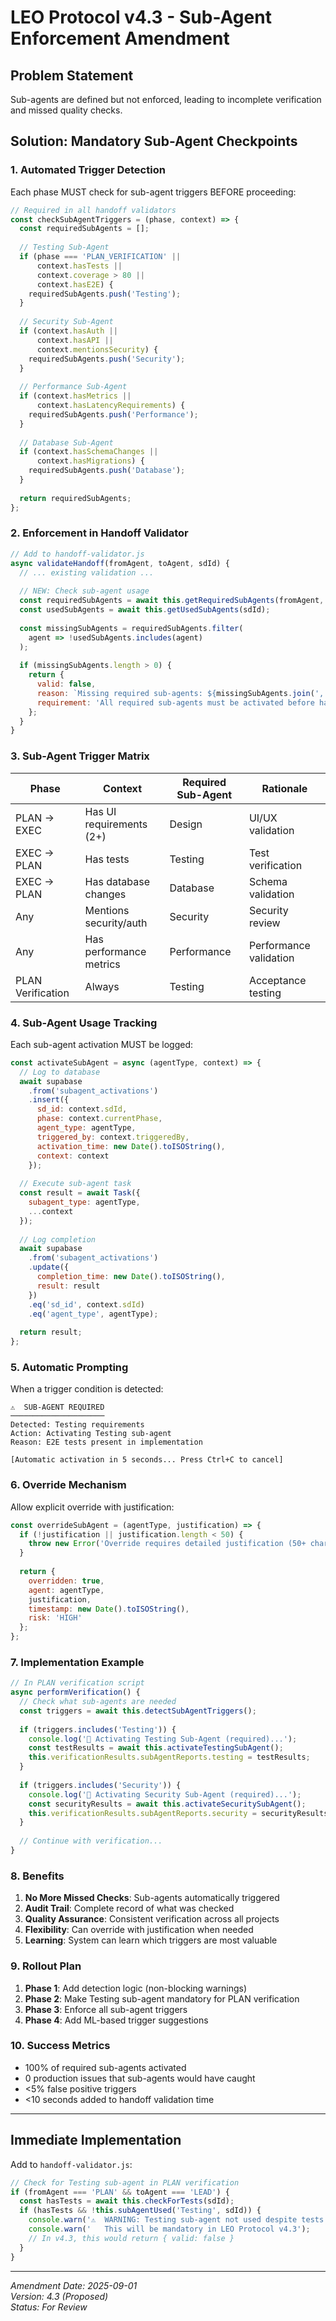 # LEO Protocol v4.3 - Sub-Agent Enforcement Amendment

## Problem Statement
Sub-agents are defined but not enforced, leading to incomplete verification and missed quality checks.

## Solution: Mandatory Sub-Agent Checkpoints

### 1. Automated Trigger Detection

Each phase MUST check for sub-agent triggers BEFORE proceeding:

```javascript
// Required in all handoff validators
const checkSubAgentTriggers = (phase, context) => {
  const requiredSubAgents = [];
  
  // Testing Sub-Agent
  if (phase === 'PLAN_VERIFICATION' || 
      context.hasTests || 
      context.coverage > 80 || 
      context.hasE2E) {
    requiredSubAgents.push('Testing');
  }
  
  // Security Sub-Agent  
  if (context.hasAuth || 
      context.hasAPI || 
      context.mentionsSecurity) {
    requiredSubAgents.push('Security');
  }
  
  // Performance Sub-Agent
  if (context.hasMetrics || 
      context.hasLatencyRequirements) {
    requiredSubAgents.push('Performance');
  }
  
  // Database Sub-Agent
  if (context.hasSchemaChanges || 
      context.hasMigrations) {
    requiredSubAgents.push('Database');
  }
  
  return requiredSubAgents;
};
```

### 2. Enforcement in Handoff Validator

```javascript
// Add to handoff-validator.js
async validateHandoff(fromAgent, toAgent, sdId) {
  // ... existing validation ...
  
  // NEW: Check sub-agent usage
  const requiredSubAgents = await this.getRequiredSubAgents(fromAgent, sdId);
  const usedSubAgents = await this.getUsedSubAgents(sdId);
  
  const missingSubAgents = requiredSubAgents.filter(
    agent => !usedSubAgents.includes(agent)
  );
  
  if (missingSubAgents.length > 0) {
    return {
      valid: false,
      reason: `Missing required sub-agents: ${missingSubAgents.join(', ')}`,
      requirement: 'All required sub-agents must be activated before handoff'
    };
  }
}
```

### 3. Sub-Agent Trigger Matrix

| Phase | Context | Required Sub-Agent | Rationale |
|-------|---------|-------------------|-----------|
| PLAN → EXEC | Has UI requirements (2+) | Design | UI/UX validation |
| EXEC → PLAN | Has tests | Testing | Test verification |
| EXEC → PLAN | Has database changes | Database | Schema validation |
| Any | Mentions security/auth | Security | Security review |
| Any | Has performance metrics | Performance | Performance validation |
| PLAN Verification | Always | Testing | Acceptance testing |

### 4. Sub-Agent Usage Tracking

Each sub-agent activation MUST be logged:

```javascript
const activateSubAgent = async (agentType, context) => {
  // Log to database
  await supabase
    .from('subagent_activations')
    .insert({
      sd_id: context.sdId,
      phase: context.currentPhase,
      agent_type: agentType,
      triggered_by: context.triggeredBy,
      activation_time: new Date().toISOString(),
      context: context
    });
  
  // Execute sub-agent task
  const result = await Task({
    subagent_type: agentType,
    ...context
  });
  
  // Log completion
  await supabase
    .from('subagent_activations')
    .update({
      completion_time: new Date().toISOString(),
      result: result
    })
    .eq('sd_id', context.sdId)
    .eq('agent_type', agentType);
  
  return result;
};
```

### 5. Automatic Prompting

When a trigger condition is detected:

```
⚠️  SUB-AGENT REQUIRED
─────────────────────
Detected: Testing requirements
Action: Activating Testing sub-agent
Reason: E2E tests present in implementation

[Automatic activation in 5 seconds... Press Ctrl+C to cancel]
```

### 6. Override Mechanism

Allow explicit override with justification:

```javascript
const overrideSubAgent = (agentType, justification) => {
  if (!justification || justification.length < 50) {
    throw new Error('Override requires detailed justification (50+ chars)');
  }
  
  return {
    overridden: true,
    agent: agentType,
    justification,
    timestamp: new Date().toISOString(),
    risk: 'HIGH'
  };
};
```

### 7. Implementation Example

```javascript
// In PLAN verification script
async performVerification() {
  // Check what sub-agents are needed
  const triggers = await this.detectSubAgentTriggers();
  
  if (triggers.includes('Testing')) {
    console.log('🤖 Activating Testing Sub-Agent (required)...');
    const testResults = await this.activateTestingSubAgent();
    this.verificationResults.subAgentReports.testing = testResults;
  }
  
  if (triggers.includes('Security')) {
    console.log('🔐 Activating Security Sub-Agent (required)...');
    const securityResults = await this.activateSecuritySubAgent();
    this.verificationResults.subAgentReports.security = securityResults;
  }
  
  // Continue with verification...
}
```

### 8. Benefits

1. **No More Missed Checks**: Sub-agents automatically triggered
2. **Audit Trail**: Complete record of what was checked
3. **Quality Assurance**: Consistent verification across all projects
4. **Flexibility**: Can override with justification when needed
5. **Learning**: System can learn which triggers are most valuable

### 9. Rollout Plan

1. **Phase 1**: Add detection logic (non-blocking warnings)
2. **Phase 2**: Make Testing sub-agent mandatory for PLAN verification
3. **Phase 3**: Enforce all sub-agent triggers
4. **Phase 4**: Add ML-based trigger suggestions

### 10. Success Metrics

- 100% of required sub-agents activated
- 0 production issues that sub-agents would have caught
- <5% false positive triggers
- <10 seconds added to handoff validation time

---

## Immediate Implementation

Add to `handoff-validator.js`:

```javascript
// Check for Testing sub-agent in PLAN verification
if (fromAgent === 'PLAN' && toAgent === 'LEAD') {
  const hasTests = await this.checkForTests(sdId);
  if (hasTests && !this.subAgentUsed('Testing', sdId)) {
    console.warn('⚠️  WARNING: Testing sub-agent not used despite tests present');
    console.warn('   This will be mandatory in LEO Protocol v4.3');
    // In v4.3, this would return { valid: false }
  }
}
```

---

*Amendment Date: 2025-09-01*  
*Version: 4.3 (Proposed)*  
*Status: For Review*